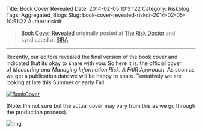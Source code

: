 Title: Book Cover Revealed
Date: 2014-02-05 10:51:22
Category: Riskblog
Tags: Aggregated_Blogs
Slug: book-cover-revealed-riskdr-2014-02-05-10:51:22
Author: riskdr

>[Book Cover Revealed](http://riskdr.com/2014/02/05/book-cover-revealed/) originally posted at [The Risk Doctor](http://riskdr.com) and syndicated at [SIRA](http://societyinforisk.org)
***
Recently, our editors revealed the final version of the book cover and indicated that its okay to share with you. So here it is: the official cover of *Measuring and Managing Information Risk: A FAIR Approach*. As soon as we get a publication date we will be happy to share. Tentatively we are looking at late this Summer or early Fall.

[![BookCover](http://riskdr.files.wordpress.com/2014/01/bookcover.png?w=620)](http://riskdr.files.wordpress.com/2014/01/bookcover.png)

(Note: I’m not sure but the actual cover may vary from this as we go through the production process).

![img](/images/blank.png%20/></a>%20<img%20alt=)


